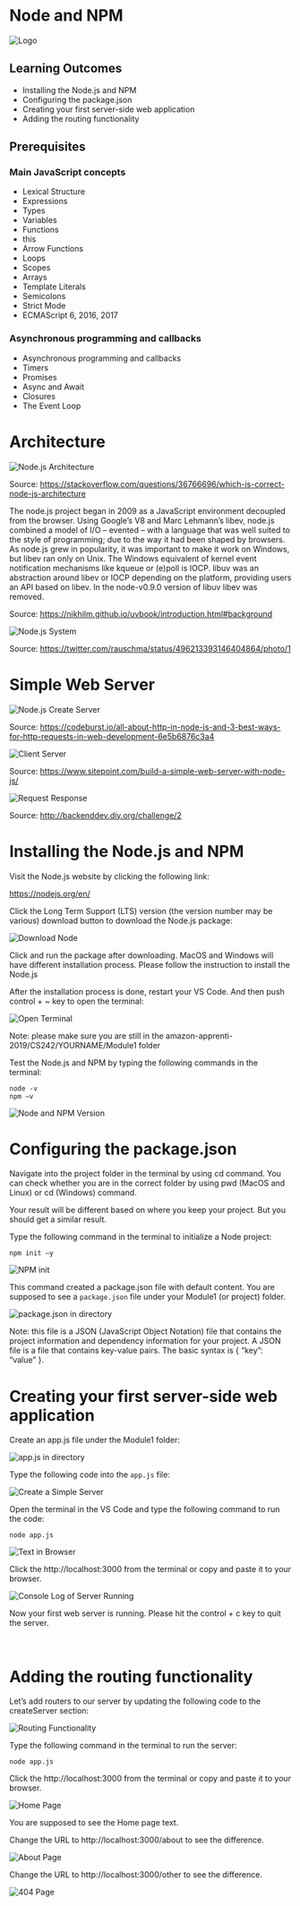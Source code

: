 # Node and NPM

![Logo](/01_Node_and_NPN/images/01_logo.png "Logo")

## Learning Outcomes

- Installing the Node.js and NPM
- Configuring the package.json
- Creating your first server-side web application
- Adding the routing functionality

## Prerequisites
### Main JavaScript concepts
- Lexical Structure
- Expressions
- Types
- Variables
- Functions
- this
- Arrow Functions
- Loops
- Scopes
- Arrays
- Template Literals
- Semicolons
- Strict Mode
- ECMAScript 6, 2016, 2017
### Asynchronous programming and callbacks
- Asynchronous programming and callbacks
- Timers
- Promises
- Async and Await
- Closures
- The Event Loop

# Architecture

![Node.js Architecture](/01_Node_and_NPN/images/00_nodejs_architecture.png "Node.js Architecture")

Source: https://stackoverflow.com/questions/36766696/which-is-correct-node-js-architecture

The node.js project began in 2009 as a JavaScript environment decoupled from the browser. Using Google’s V8 and Marc Lehmann’s libev, node.js combined a model of I/O – evented – with a language that was well suited to the style of programming; due to the way it had been shaped by browsers. As node.js grew in popularity, it was important to make it work on Windows, but libev ran only on Unix. The Windows equivalent of kernel event notification mechanisms like kqueue or (e)poll is IOCP. libuv was an abstraction around libev or IOCP depending on the platform, providing users an API based on libev. In the node-v0.9.0 version of libuv libev was removed.

Source: https://nikhilm.github.io/uvbook/introduction.html#background

![Node.js System](/01_Node_and_NPN/images/00_nodejs_system.jpg "Node.js System")

Source: https://twitter.com/rauschma/status/496213393146404864/photo/1

# Simple Web Server

![Node.js Create Server](/01_Node_and_NPN/images/00_nodejs_create_server.png "Node.js Create Server")

Source: https://codeburst.io/all-about-http-in-node-js-and-3-best-ways-for-http-requests-in-web-development-6e5b6876c3a4

![Client Server](/01_Node_and_NPN/images/00_client_server.png "Client Server")

Source: https://www.sitepoint.com/build-a-simple-web-server-with-node-js/

![Request Response](/01_Node_and_NPN/images/00_request_response.png "Request Response")

Source: http://backenddev.diy.org/challenge/2

# Installing the Node.js and NPM

Visit the Node.js website by clicking the following link:

https://nodejs.org/en/


Click the Long Term Support (LTS) version (the version number may be various) download button to download the Node.js package:

![Download Node](/01_Node_and_NPN/images/02_download_node.png "Download Node")

Click and run the package after downloading.
MacOS and Windows will have different installation process.
Please follow the instruction to install the Node.js

After the installation process is done, restart your VS Code.
And then push control + ~ key to open the terminal:

![Open Terminal](/01_Node_and_NPN/images/03_open_terminal.png "Open Terminal")

Note: please make sure you are still in the amazon-apprenti-2019/CS242/YOURNAME/Module1 folder

Test the Node.js and NPM by typing the following commands in the terminal:
```
node -v
npm –v
```

![Node and NPM Version](/01_Node_and_NPN/images/04_node_npm_version.png "Node and NPM Version")

# Configuring the package.json
Navigate into the project folder in the terminal by using cd command. You can check whether you are in the correct folder by using pwd (MacOS and Linux) or cd (Windows) command.

Your result will be different based on where you keep your project. But you should get a similar result.

Type the following command in the terminal to initialize a Node project:
```
npm init –y
```

![NPM init](/01_Node_and_NPN/images/05_npm_init.png "NPM init")

This command created a package.json file with default content. You are supposed to see a `package.json` file under your Module1 (or project) folder.

![package.json in directory](/01_Node_and_NPN/images/06_package_json_directory.png "package.json in directory")

Note: this file is a JSON (JavaScript Object Notation) file that contains the project information and dependency information for your project. A JSON file is a file that contains key-value pairs. The basic syntax is { “key”: “value” }.

# Creating your first server-side web application
Create an app.js file under the Module1 folder:

![app.js in directory](/01_Node_and_NPN/images/07_app_js_directory.png "app.js in directory")

Type the following code into the `app.js` file:

![Create a Simple Server](/01_Node_and_NPN/images/08_app_js_code.png "Create a Simple Server")

Open the terminal in the VS Code and type the following command to run the code:
```
node app.js
```

![Text in Browser](/01_Node_and_NPN/images/10_browser_text.png "Text in Browser")

Click the http://localhost:3000 from the terminal or copy and paste it to your browser.

![Console Log of Server Running](/01_Node_and_NPN/images/09_console_log.png "Console Log of Server Running")


Now your first web server is running. Please hit the control + c key to quit the server.

 
# Adding the routing functionality
Let’s add routers to our server by updating the following code to the createServer section:

![Routing Functionality](/01_Node_and_NPN/images/11_routing_functionality.png "Routing Functionality")

Type the following command in the terminal to run the server:
```
node app.js
```

Click the http://localhost:3000 from the terminal or copy and paste it to your browser.

![Home Page](/01_Node_and_NPN/images/12_home_page.png "Home Page")

You are supposed to see the Home page text.


Change the URL to http://localhost:3000/about to see the difference.

![About Page](/01_Node_and_NPN/images/13_about_page.png "About Page")

Change the URL to http://localhost:3000/other to see the difference.

![404 Page](/01_Node_and_NPN/images/14_404_page.png "404 Page")
